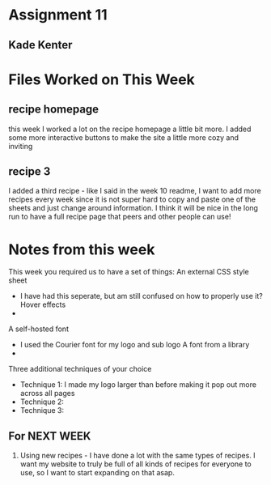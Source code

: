 # Assignment 11
## Kade Kenter

# Files Worked on This Week
## recipe homepage
this week I worked a lot on the recipe homepage a little bit more. I added some more interactive buttons to make the site a little more cozy and inviting
## recipe 3
I added a third recipe - like I said in the week 10 readme, I want to add more recipes every week since it is not super hard to copy and paste one of the sheets and just change around information. I think it will be nice in the long run to have a full recipe page that peers and other people can use!

# Notes from this week
This week you required us to have a set of things:
An external CSS style sheet
- I have had this seperate, but am still confused on how to properly use it?
Hover effects
- 
A self-hosted font
- I used the Courier font for my logo and sub logo
A font from a library
- 
Three additional techniques of your choice
- Technique 1: I made my logo larger than before making it pop out more across all pages
- Technique 2:
- Technique 3: 

## For NEXT WEEK
1. Using new recipes - I have done a lot with the same types of recipes. I want my website to truly be full of all kinds of recipes for everyone to use, so I want to start expanding on that asap.
